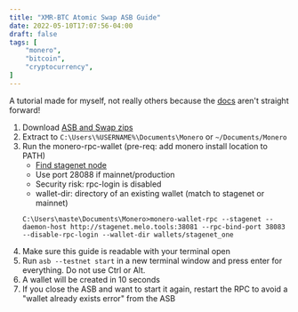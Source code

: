 ```yaml
---
title: "XMR-BTC Atomic Swap ASB Guide"
date: 2022-05-10T17:07:56-04:00
draft: false
tags: [
    "monero",
    "bitcoin",
    "cryptocurrency",
]
---
```


A tutorial made for myself, not really others because
the [docs](https://github.com/comit-network/xmr-btc-swap/blob/master/docs/asb/README.md)
aren't straight forward!

1. Download [ASB and Swap zips](https://github.com/comit-network/xmr-btc-swap/releases/latest)
2. Extract to `C:\Users\%USERNAME%\Documents\Monero` or `~/Documents/Monero`
3. Run the monero-rpc-wallet (pre-req: add monero install location to PATH)
    - [Find stagenet node](https://monero.fail/?nettype=stagenet)
    - Use port 28088 if mainnet/production
    - Security risk: rpc-login is disabled
    - wallet-dir: directory of an existing wallet (match to stagenet or mainnet)
    ```
    C:\Users\maste\Documents\Monero>monero-wallet-rpc --stagenet --daemon-host http://stagenet.melo.tools:38081 --rpc-bind-port 38083 --disable-rpc-login --wallet-dir wallets/stagenet_one
    ```
4. Make sure this guide is readable with your terminal open
5. Run `asb --testnet start` in a new terminal window and press enter for everything. Do not use Ctrl or Alt.
6. A wallet will be created in 10 seconds
7. If you close the ASB and want to start it again, restart the RPC to avoid a "wallet already exists error" from the ASB
